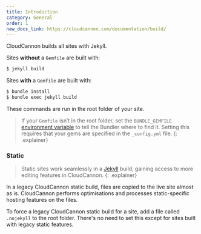 ```yaml
---
title: Introduction
category: General
order: 1
new_docs_link: https://cloudcannon.com/documentation/build/
---
```


CloudCannon builds all sites with Jekyll.

Sites **without** a `Gemfile` are built with:

```bash
$ jekyll build
```

Sites **with** a `Gemfile` are built with:

```bash
$ bundle install
$ bundle exec jekyll build
```

These commands are run in the root folder of your site.

> If your `Gemfile` isn’t in the root folder, set the `BUNDLE_GEMFILE` [environment variable](/builds/environments/) to tell the Bundler where to find it. Setting this requires that your gems are specified in the `_config.yml` file.
{: .explainer}

### Static

> Static sites work seamlessly in a [Jekyll](/builds/introduction/) build, gaining access to more editing features in CloudCannon.
{: .explainer}

In a legacy CloudCannon static build, files are copied to the live site almost as is. CloudCannon performs optimisations and processes static-specific hosting features on the files.

To force a legacy CloudCannon static build for a site, add a file called `.nojekyll` to the root folder. There's no need to set this except for sites built with legacy static features.